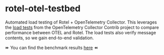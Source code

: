 # rotel-otel-testbed

Automated load testing of Rotel + OpenTelemetry Collector. This leverages the [load tests]() from
the OpenTelemetry Collector Contrib project to compare performance between OTEL and Rotel. The 
load tests also verify message contents, so we gain end-to-end validation.

⏩ You can find the benchmark results [here](https://streamfold.github.io/rotel-otel-loadtests/benchmarks/) ⏪ 
